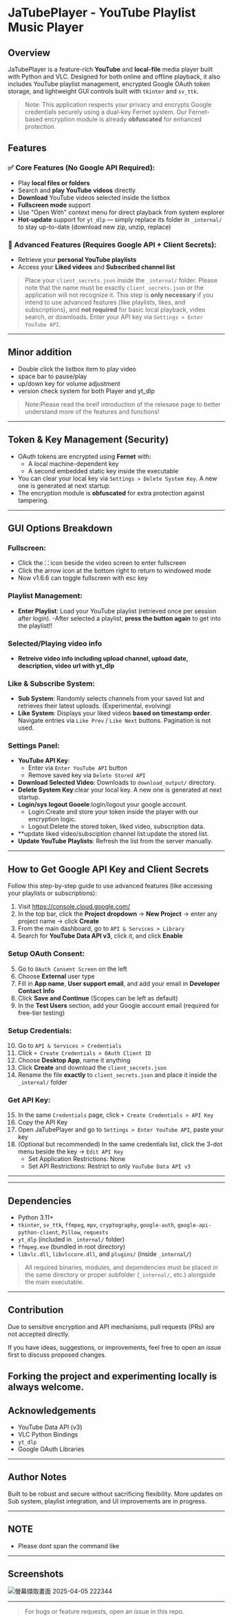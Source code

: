 # JaTubePlayer - YouTube Playlist Music Player

## Overview

JaTubePlayer is a feature-rich **YouTube** and **local-file** media player built with Python and VLC. Designed for both online and offline playback, it also includes YouTube playlist management, encrypted Google OAuth token storage, and lightweight GUI controls built with `tkinter` and `sv_ttk`.

> Note: This application respects your privacy and encrypts Google credentials securely using a dual-key Fernet system. Our Fernet-based encryption module is already **obfuscated** for enhanced protection.


## Features

### ✅ Core Features (No Google API Required):

- Play **local files or folders**
- Search and **play YouTube videos** directly
- **Download** YouTube videos selected inside the listbox
- **Fullscreen mode** support
- Use "Open With" context menu for direct playback from system explorer
- **Hot-update** support for `yt_dlp` — simply replace its folder in `_internal/` to stay up-to-date (download new zip, unzip, replace)
### 🔐 Advanced Features (Requires Google API + Client Secrets):

- Retrieve your **personal YouTube playlists**
- Access your **Liked videos** and **Subscribed channel list**

> Place your `client_secrets.json` inside the `_internal/` folder. Please note that the name must be exactly `client_secrets.json` or the application will not recognize it. This step is **only necessary** if you intend to use advanced features (like playlists, likes, and subscriptions), and **not required** for basic local playback, video search, or downloads. Enter your API key via `Settings > Enter YouTube API`.

---

## Minor addition
  - Double click the listbox item to play video
  - space bar to pause/play
  - up/down key for volume adjustment
  - version check system for both Player and yt_dlp
> Note:Please read the breif introduction of the relesase page to better understand more of the features and functions!
---

## Token & Key Management (Security)

- OAuth tokens are encrypted using **Fernet** with:
  - A local machine-dependent key
  - A second embedded static key inside the executable
- You can clear your local key via `Settings > Delete System Key`. A new one is generated at next startup.
- The encryption module is **obfuscated** for extra protection against tampering.

---

## GUI Options Breakdown
### Fullscreen:
  - Click the ⛶ icon beside the video screen to enter fullscreen
  - Click the arrow icon at the bottom right to return to windowed mode
  - Now v1.6.6 can toggle fullscreen with esc key

### Playlist Management:

- **Enter Playlist**: Load your YouTube playlist (retrieved once per session after login).
  -After selected a playlist, **press the button again** to get into the playlist!!

### Selected/Playing video info
 - **Retreive video info including upload channel, upload date, description, video url with yt_dlp**

### Like & Subscribe System:

- **Sub System**: Randomly selects channels from your saved list and retrieves their latest uploads. (Experimental, evolving)
- **Like System**: Displays your liked videos **based on timestamp order**. Navigate entries via `Like Prev` / `Like Next` buttons. Pagination is not used.

### Settings Panel:
- **YouTube API Key**:
  - Enter via `Enter YouTube API` button
  - Remove saved key via `Delete Stored API`
- **Download Selected Video**: Downloads to `download_output/` directory.
- **Delete System Key**:clear your local key. A new one is generated at next startup.
- **Login/sys logout Gooele**:login/logout your google account.
  - Login:Create and store your token inside the player with our encryption logic.
  - Logout:Delete the stored token, liked video, subscription data.
- **update liked video/subsciption channel list:update the stored list.   
- **Update YouTube Playlists**: Refresh the list from the server manually.

---

## How to Get Google API Key and Client Secrets

Follow this step-by-step guide to use advanced features (like accessing your playlists or subscriptions):

1. Visit https://console.cloud.google.com/
2. In the top bar, click the **Project dropdown** → **New Project** → enter any project name → click **Create**
3. From the main dashboard, go to `API & Services > Library`
4. Search for **YouTube Data API v3**, click it, and click **Enable**

### Setup OAuth Consent:

5. Go to `OAuth Consent Screen` on the left
6. Choose **External** user type
7. Fill in **App name**, **User support email**, and add your email in **Developer Contact Info**
8. Click **Save and Continue** (Scopes can be left as default)
9. In the **Test Users** section, add your Google account email (required for free-tier testing)

### Setup Credentials:

10. Go to `API & Services > Credentials`
11. Click `+ Create Credentials > OAuth Client ID`
12. Choose **Desktop App**, name it anything
13. Click **Create** and download the `client_secrets.json`
14. Rename the file **exactly** to `client_secrets.json` and place it inside the `_internal/` folder

### Get API Key:

15. In the same `Credentials` page, click `+ Create Credentials > API Key`
16. Copy the API Key
17. Open JaTubePlayer and go to `Settings > Enter YouTube API`, paste your key
18. (Optional but recommended) In the same credentials list, click the 3-dot menu beside the key → `Edit API Key`
    - Set Application Restrictions: None
    - Set API Restrictions: Restrict to only `YouTube Data API v3`

---


---

## Dependencies

- Python 3.11+
- `tkinter`, `sv_ttk`, `ffmpeg`, `mpv`, `cryptography`, `google-auth`, `google-api-python-client`, `Pillow`, `requests`
- `yt_dlp` (included in `_internal/` folder)
- `ffmpeg.exe` (bundled in root directory)
- `libvlc.dll`, `libvlccore.dll`, and `plugins/` (inside `_internal/`)

> All required binaries, modules, and dependencies must be placed in the same directory or proper subfolder (`_internal/`, etc.) alongside the main executable.


---

## Contribution

Due to sensitive encryption and API mechanisms, pull requests (PRs) are not accepted directly.

If you have ideas, suggestions, or improvements, feel free to open an issue first to discuss proposed changes.

Forking the project and experimenting locally is always welcome.
---

## Acknowledgements

- YouTube Data API (v3)
- VLC Python Bindings
- `yt_dlp`
- Google OAuth Libraries

---

## Author Notes

Built to be robust and secure without sacrificing flexibility. More updates on Sub system, playlist integration, and UI improvements are in progress.

---

## NOTE

- Please dont span the command like 




---

## Screenshots


![螢幕擷取畫面 2025-04-05 222344](https://github.com/user-attachments/assets/469e5f8d-572c-4331-b3aa-742aecf0537d)


---

> For bugs or feature requests, open an issue in this repo.

